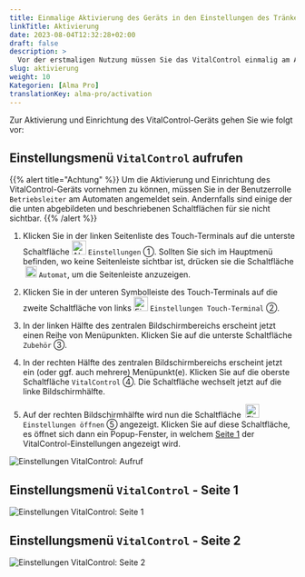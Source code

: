 ```yaml
---
title: Einmalige Aktivierung des Geräts in den Einstellungen des Tränkeautomaten
linkTitle: Aktivierung
date: 2023-08-04T12:32:28+02:00
draft: false
description: >
  Vor der erstmaligen Nutzung müssen Sie das VitalControl einmalig am Automaten aktivieren.
slug: aktivierung
weight: 10
Kategorien: [Alma Pro]
translationKey: alma-pro/activation
---
```


Zur Aktivierung und Einrichtung des VitalControl-Geräts gehen Sie wie folgt vor:

## Einstellungsmenü `VitalControl` aufrufen

{{% alert title="Achtung" %}}
Um die Aktivierung und Einrichtung des VitalControl-Geräts vornehmen zu können, müssen Sie in der Benutzerrolle `Betriebsleiter` am Automaten angemeldet sein. Andernfalls sind einige der die unten abgebildeten und beschriebenen Schaltflächen für sie nicht sichtbar.
{{% /alert %}}

1. Klicken Sie in der linken Seitenliste des Touch-Terminals auf die unterste Schaltfläche <img src="/icons/gear.svg" width="25" align="bottom" alt="Alma Pro: Menü Einstellungen" title="Einstellungen"/> `Einstellungen` ➀. Sollten Sie sich im Hauptmenü befinden, wo keine Seitenleiste sichtbar ist, drücken sie die Schaltfläche &nbsp;<img src="/icons/feeder.svg" width="20" align="bottom" alt="Alma Pro: Automatenmenü" title="Automatenmenü"/> `Automat`, um die Seitenleiste anzuzeigen.

1. Klicken Sie in der unteren Symbolleiste des Touch-Terminals auf die zweite Schaltfläche von links <img src="/icons/touch-gear.svg" width="25" align="bottom" alt="Einstellungen Touch-Terminal" title="Einstellungen Touch"/> `Einstellungen Touch-Terminal` ➁.

1. In der linken Hälfte des zentralen Bildschirmbereichs erscheint jetzt einen Reihe von Menüpunkten. Klicken Sie auf die unterste Schaltfläche `Zubehör` ➂.

1. In der rechten Hälfte des zentralen Bildschirmbereichs erscheint jetzt ein (oder ggf. auch mehrere) Menüpunkt(e). Klicken Sie auf die oberste Schaltfläche `VitalControl` ➃.  Die Schaltfläche wechselt jetzt auf die linke Bildschirmhälfte.
    
1. Auf der rechten Bildschirmhälfte wird nun die Schaltfläche &nbsp;<img src="/icons/actions/edit.svg" width="24" align="bottom" alt="Einstellungen VitalControl öffnen" title="Einstellungen öffnen" /> `Einstellungen öffnen` ➄ angezeigt. Klicken Sie auf diese Schaltfläche, es öffnet sich dann ein Popup-Fenster, in welchem  [Seite 1](#einstellungsmenü---seite-1) der VitalControl-Einstellungen angezeigt wird.

![Einstellungen VitalControl: Aufruf](../images/open-settings-vitalcontrol.png "Aufruf Einstellungsmenü VitalControl")

## Einstellungsmenü `VitalControl` - Seite 1

![Einstellungen VitalControl: Seite 1](../images/settings-vitalcontrol-1.png "Einstellungen VitalControl (1)")

## Einstellungsmenü `VitalControl` - Seite 2

![Einstellungen VitalControl: Seite 2](../images/settings-vitalcontrol-2.png "Einstellungen VitalControl (2)")
